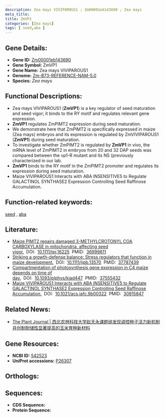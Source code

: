 ```yaml
---
description: Zea mays VIVIPAROUS1 ; Zm00001eb143690 ; Zea mays
meta_title:
title: ZmVP1
categories: [Zea mays]
tags: [ seed,aba ]
---
```


## Gene Details:
- **Gene ID:**	[Zm00001eb143690](https://www.maizegdb.org/gene_center/gene/Zm00001eb143690)
- **Gene Symbol:** ZmVP1
- **Gene Name:** Zea mays VIVIPAROUS1
- **Genome:** [Zm-B73-REFERENCE-NAM-5.0](https://www.maizegdb.org/genome/assembly/Zm-B73-REFERENCE-NAM-5.0)
- **Species:** *Zea mays*

## Functional Descriptions:
   - Zea mays VIVIPAROUS1 (**ZmVP1**) is a key regulator of seed maturation and seed vigor; it binds to the RY motif and regulates relevant gene expression.
   - **ZmVP1** regulates ZmPIMT2 expression during seed maturation.
   - We demonstrate here that ZmPIMT2 is specifically expressed in maize (Zea mays) embryos and its expression is regulated by ZmVIVIPAROUS1 (**ZmVP1**) during seed maturation.
   - To investigate whether ZmPIMT2 is regulated by **ZmVP1** in vivo, the mRNA level of ZmPIMT2 in embryos from 20 and 32 DAP seeds was compared between the vp1-R mutant and its NS (previously characterized in our lab.
   - **ZmVP1** binds to the RY motif in the ZmPIMT2 promoter and regulates its expression during seed maturation.
   - Maize VIVIPAROUS1 Interacts with ABA INSENSITIVE5 to Regulate GALACTINOL SYNTHASE2 Expression Controlling Seed Raffinose Accumulation.

## Function-related keywords:
[seed](/tags/seed/)&nbsp;,&nbsp;[aba](/tags/aba/)

## Literature:
   - [Maize PIMT2 repairs damaged 3-METHYLCROTONYL COA CARBOXYLASE in mitochondria, affecting seed vigor.]( https://onlinelibrary.wiley.com/doi/10.1111/tpj.16225)&nbsp;&nbsp;DOI:&nbsp;&nbsp;[10.1111/tpj.16225](https://onlinelibrary.wiley.com/doi/10.1111/tpj.16225)&nbsp;&nbsp;PMID:&nbsp;&nbsp;[36999611](https://pubmed.ncbi.nlm.nih.gov/36999611/)
   - [Striking a growth-defense balance: Stress regulators that function in maize development.]( https://onlinelibrary.wiley.com/doi/10.1111/jipb.13570)&nbsp;&nbsp;DOI:&nbsp;&nbsp;[10.1111/jipb.13570](https://onlinelibrary.wiley.com/doi/10.1111/jipb.13570)&nbsp;&nbsp;PMID:&nbsp;&nbsp;[37787439](https://pubmed.ncbi.nlm.nih.gov/37787439/)
   - [Compartmentation of photosynthesis gene expression in C4 maize depends on time of day.]( https://academic.oup.com/plphys/article/193/4/2306/7239778?login=true)&nbsp;&nbsp;DOI:&nbsp;&nbsp;[10.1093/plphys/kiad447](https://academic.oup.com/plphys/article/193/4/2306/7239778?login=true)&nbsp;&nbsp;PMID:&nbsp;&nbsp;[37555432](https://pubmed.ncbi.nlm.nih.gov/37555432/)
   - [Maize VIVIPAROUS1 Interacts with ABA INSENSITIVE5 to Regulate GALACTINOL SYNTHASE2 Expression Controlling Seed Raffinose Accumulation.]( https://pubs.acs.org/doi/10.1021/acs.jafc.9b00322)&nbsp;&nbsp;DOI:&nbsp;&nbsp;[10.1021/acs.jafc.9b00322](https://pubs.acs.org/doi/10.1021/acs.jafc.9b00322)&nbsp;&nbsp;PMID:&nbsp;&nbsp;[30915847](https://pubmed.ncbi.nlm.nih.gov/30915847/)

## Related News:
   - [The Plant Journal | 西北农林科技大学赵天永课题组发现调控种子活力新机制并创制耐储性显著提高的玉米育种新材料](https://mp.weixin.qq.com/s/JqhQ7ScmpVkNC1dsAL0Nuw)

## Gene Resources:
- **NCBI ID:** [542523](https://www.ncbi.nlm.nih.gov/gene/?term=542523)
- **UniProt accessions:** [P26307](https://www.uniprot.org/uniprotkb/P26307/entry)

## Orthologs:

## Sequences:
- **CDS Sequence:**
- **Protein Sequence:**
